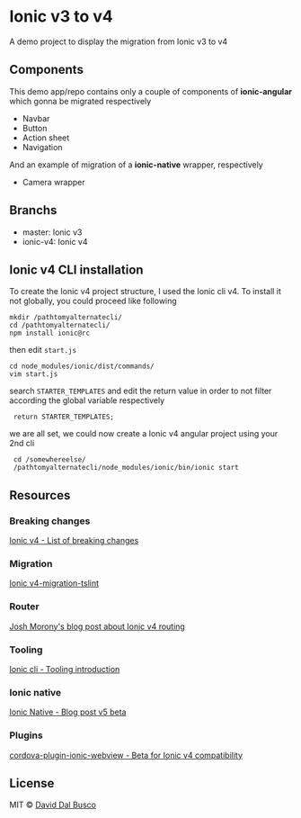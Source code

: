# Ionic v3 to v4

A demo project to display the migration from Ionic v3 to v4

## Components

This demo app/repo contains only a couple of components of **ionic-angular** which gonna be migrated respectively

* Navbar
* Button
* Action sheet
* Navigation

And an example of migration of a **ionic-native** wrapper, respectively

* Camera wrapper 

## Branchs

* master: Ionic v3
* ionic-v4: Ionic v4

## Ionic v4 CLI installation

To create the Ionic v4 project structure, I used the Ionic cli v4. To install it not globally, you could proceed like following

    mkdir /pathtomyalternatecli/
    cd /pathtomyalternatecli/
    npm install ionic@rc

then edit `start.js` 

    cd node_modules/ionic/dist/commands/
    vim start.js

search `STARTER_TEMPLATES` and edit the return value in order to not filter according the global variable respectively

     return STARTER_TEMPLATES;

we are all set, we could now create a Ionic v4 angular project using your 2nd cli
                
     cd /somewhereelse/
     /pathtomyalternatecli/node_modules/ionic/bin/ionic start 

## Resources

### Breaking changes

[Ionic v4 - List of breaking changes](https://github.com/ionic-team/ionic/blob/master/angular/BREAKING.md)

### Migration

[Ionic v4-migration-tslint](https://github.com/ionic-team/v4-migration-tslint)

### Router

[Josh Morony's blog post about Ionic v4 routing](https://www.joshmorony.com/using-angular-routing-with-ionic-4/)

### Tooling

[Ionic cli - Tooling introduction](https://github.com/ionic-team/ionic-cli/issues/3019)

### Ionic native

[Ionic Native - Blog post v5 beta](https://blog.ionicframework.com/help-test-ionic-native-5/)

### Plugins

[cordova-plugin-ionic-webview - Beta for Ionic v4 compatibility](https://github.com/ionic-team/cordova-plugin-ionic-webview) 

## License

MIT © [David Dal Busco](mailto:david.dalbusco@outlook.com)
